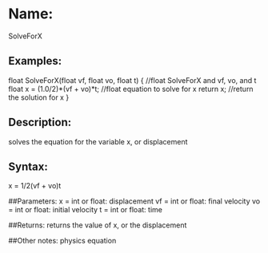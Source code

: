 # Name: 
SolveForX

## Examples:
float SolveForX(float vf, float vo, float t) {  //float SolveForX and vf, vo, and t
  float x = (1.0/2)*(vf + vo)*t;  //float equation to solve for x
  return x;  //return the solution for x
  }

## Description:
solves the equation for the variable x, or displacement

## Syntax:
x = 1/2(vf + vo)t

##Parameters: 
x = int or float: displacement
vf = int or float: final velocity
vo = int or float: initial velocity
t = int or float: time

##Returns:
returns the value of x, or the displacement

##Other notes:
physics equation
